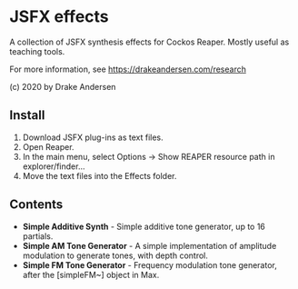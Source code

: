 # JSFX effects
A collection of JSFX synthesis effects for Cockos Reaper. Mostly useful as teaching tools.

For more information, see https://drakeandersen.com/research

(c) 2020 by Drake Andersen

## Install
1. Download JSFX plug-ins as text files.
2. Open Reaper.
3. In the main menu, select Options -> Show REAPER resource path in explorer/finder...
4. Move the text files into the Effects folder.

## Contents
- **Simple Additive Synth** - Simple additive tone generator, up to 16 partials.
- **Simple AM Tone Generator** - A simple implementation of amplitude modulation to generate tones, with depth control.
- **Simple FM Tone Generator** - Frequency modulation tone generator, after the [simpleFM~] object in Max.

